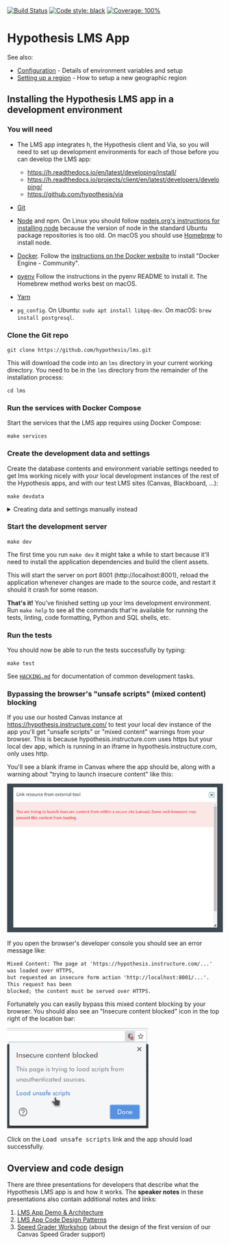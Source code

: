 [![Build Status](https://travis-ci.org/hypothesis/lms.svg?branch=main)](https://travis-ci.org/hypothesis/lms)
[![Code style: black](https://img.shields.io/badge/code%20style-black-000000.svg)](https://github.com/ambv/black)
[![Coverage: 100%](https://img.shields.io/badge/Coverage-100%25-brightgreen)](https://github.com/hypothesis/lms/blob/main/.coveragerc#L18)

# Hypothesis LMS App

See also:

  * [Configuration](docs/configuration.md) - Details of environment variables and setup
  * [Setting up a region](docs/setting-up-a-region.md) - How to setup a new geographic region

## Installing the Hypothesis LMS app in a development environment

### You will need

* The LMS app integrates h, the Hypothesis client and Via, so you will need to
  set up development environments for each of those before you can develop the
  LMS app:

  * https://h.readthedocs.io/en/latest/developing/install/
  * https://h.readthedocs.io/projects/client/en/latest/developers/developing/
  * https://github.com/hypothesis/via

* [Git](https://git-scm.com/)

* [Node](https://nodejs.org/) and npm.
  On Linux you should follow
  [nodejs.org's instructions for installing node](https://nodejs.org/en/download/package-manager/)
  because the version of node in the standard Ubuntu package repositories is
  too old.
  On macOS you should use [Homebrew](https://brew.sh/) to install node.

* [Docker](https://docs.docker.com/install/).
  Follow the [instructions on the Docker website](https://docs.docker.com/install/)
  to install "Docker Engine - Community".

* [pyenv](https://github.com/pyenv/pyenv)
  Follow the instructions in the pyenv README to install it.
  The Homebrew method works best on macOS.

* [Yarn](https://yarnpkg.com/)

* `pg_config`. On Ubuntu: `sudo apt install libpq-dev`. On macOS: `brew install postgresql`.

### Clone the Git repo

    git clone https://github.com/hypothesis/lms.git

This will download the code into an `lms` directory in your current working
directory. You need to be in the `lms` directory from the remainder of the
installation process:

    cd lms

### Run the services with Docker Compose

Start the services that the LMS app requires using Docker Compose:

    make services

### Create the development data and settings

Create the database contents and environment variable settings needed to get lms
working nicely with your local development instances of the rest of the
Hypothesis apps, and with our test LMS sites (Canvas, Blackboard, ...):

    make devdata

<details> <summary>Creating data and settings manually instead</summary>

`make devdata` requires you to have a git SSH key set up that has access to the
private https://github.com/hypothesis/devdata repo. Otherwise it'll crash. If
you aren't a Hypothesis team member and don't have access to the devdata repo,
or if you're installing the app in a production environment, you can follow
these instructions to create the necessary data and settings manually:

[Creating the development data and settings manually](docs/getting-h-credentials.md)
</details>

### Start the development server

    make dev

The first time you run `make dev` it might take a while to start because it'll
need to install the application dependencies and build the client assets.

This will start the server on port 8001 (http://localhost:8001), reload the
application whenever changes are made to the source code, and restart it should
it crash for some reason.

**That's it!** You’ve finished setting up your lms development environment. Run
`make help` to see all the commands that're available for running the tests,
linting, code formatting, Python and SQL shells, etc.

### Run the tests

You should now be able to run the tests successfully by typing:

    make test

See [`HACKING.md`](HACKING.md) for documentation of common development tasks.

### Bypassing the browser's "unsafe scripts" (mixed content) blocking

If you use our hosted Canvas instance at <https://hypothesis.instructure.com/>
to test your local dev instance of the app you'll get "unsafe scripts" or "mixed content"
warnings from your browser. This is because hypothesis.instructure.com uses https but your
local dev app, which is running in an iframe in hypothesis.instructure.com, only uses http.

You'll see a blank iframe in Canvas where the app should be, along with a warning about
"trying to launch insecure content" like this:

!["Trying to launch insecure content" error](docs/images/trying-to-launch-insecure-content.png "'Trying to launch insecure content' error")

If you open the browser's developer console you should see an error message like:

    Mixed Content: The page at 'https://hypothesis.instructure.com/...' was loaded over HTTPS,
    but requested an insecure form action 'http://localhost:8001/...'. This request has been
    blocked; the content must be served over HTTPS.

Fortunately you can easily bypass this mixed content blocking by your browser.
You should also see an "Insecure content blocked" icon in the top right of the location bar:

!["Insecure content blocked" dialog](docs/images/insecure-content-blocked.png "'Insecure content blocked' dialog")

Click on the <samp>Load unsafe scripts</samp> link and the app should load successfully.

## Overview and code design

There are three presentations for developers that describe what the Hypothesis LMS app is and how it works. The **speaker notes** in these presentations also contain additional notes and links:

1. [LMS App Demo & Architecture](https://docs.google.com/presentation/d/1eRMjS5B8Yja6Aupp8oKi-UztIJ9_8KRViSc6OMDLfMY/)
2. [LMS App Code Design Patterns](https://docs.google.com/presentation/d/1AWcDoHaV9aAvInefR54SJepZiNM08Zou9jxNssccw3c/)
3. [Speed Grader Workshop](https://docs.google.com/presentation/d/1TJF9SXRMbtHCPnkD9sy-TXe_u55--zYt6veVW0M6leA/) (about the design of the first version of our Canvas Speed Grader support)




